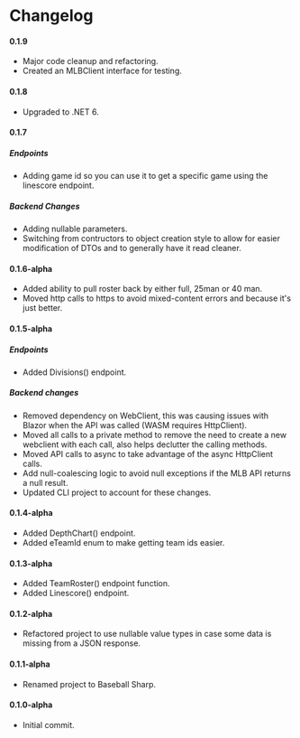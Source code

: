 # Changelog

#### 0.1.9

- Major code cleanup and refactoring.
- Created an MLBClient interface for testing.

#### 0.1.8

- Upgraded to .NET 6.

#### 0.1.7

##### Endpoints

- Adding game id so you can use it to get a specific game using the linescore endpoint. 

##### Backend Changes

- Adding nullable parameters.
- Switching from contructors to object creation style to allow for easier modification of DTOs and to generally have it read cleaner.


#### 0.1.6-alpha

- Added ability to pull roster back by either full, 25man or 40 man.
- Moved http calls to https to avoid mixed-content errors and because it's just better.

#### 0.1.5-alpha

##### Endpoints

- Added Divisions() endpoint.

##### Backend changes

- Removed dependency on WebClient, this was causing issues with Blazor when the API was called (WASM requires HttpClient).
- Moved all calls to a private method to remove the need to create a new webclient with each call, also helps declutter the calling methods.
- Moved API calls to async to take advantage of the async HttpClient calls.
- Add null-coalescing logic to avoid null exceptions if the MLB API returns a null result.
- Updated CLI project to account for these changes.

#### 0.1.4-alpha

- Added DepthChart() endpoint.
- Added eTeamId enum to make getting team ids easier.

#### 0.1.3-alpha

- Added TeamRoster() endpoint function.
- Added Linescore() endpoint.

#### 0.1.2-alpha

- Refactored project to use nullable value types in case some data is missing from a JSON response.

#### 0.1.1-alpha

- Renamed project to Baseball Sharp.

#### 0.1.0-alpha

- Initial commit.